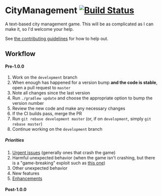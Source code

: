 # CityManagement [![Build Status](https://travis-ci.org/Samasaur1/CityManagement.svg?branch=development)](https://travis-ci.org/Samasaur1/CityManagement)
A text-based city management game. This will be as complicated as I can make it, so I'd welcome your help.

See [the contributing guidelines](CONTRIBUTING.md) for how to help out.

## Workflow
#### Pre-1.0.0
1. Work on the `development` branch
2. When enough has happened for a version bump **and the code is stable**, open a pull request to `master`
3. Note all changes since the last version
4. Run `./gradlew update` and choose the appropriate option to bump the version number
5. Review the new code and make any necessary changes
6. If the CI builds pass, merge the PR
7. Run `git rebase development master` (or, if on `development`, simply `git rebase master`)
8. Continue working on the `development` branch

##### Priorities
1. [Urgent issues](https://github.com/Samasaur1/CityManagement/issues?q=is%3Aissue+is%3Aopen+label%3AURGENT) (generally ones that crash the game)
2. Harmful unexpected behavior (when the game isn't crashing, but there is a "game-breaking" exploit such as [this one](https://github.com/Samasaur1/CityManagement/issues/25))
3. Other unexpected behavior
4. New features
5. [Enhancements](https://github.com/Samasaur1/CityManagement/issues?q=is%3Aissue+is%3Aopen+label%3Aenhancement)

#### Post-1.0.0
